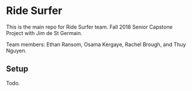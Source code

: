 # Ride Surfer

This is the main repo for Ride Surfer team. Fall 2018 Senior Capstone Project 
with Jim de St Germain.

Team members: Ethan Ransom, Osama Kergaye, Rachel Brough, and Thuy Nguyen. 

## Setup

Todo.